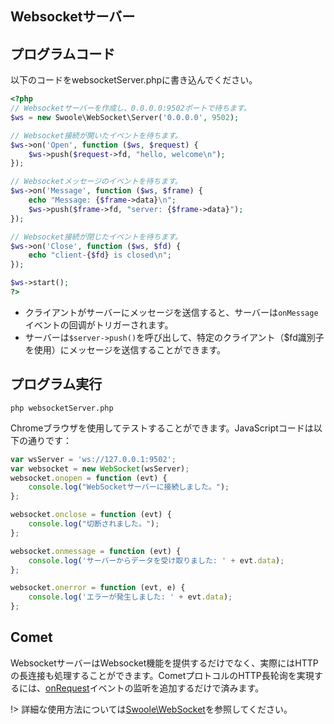 ## Websocketサーバー

## プログラムコード

以下のコードをwebsocketServer.phpに書き込んでください。

```php
<?php
// Websocketサーバーを作成し、0.0.0.0:9502ポートで待ちます。
$ws = new Swoole\WebSocket\Server('0.0.0.0', 9502);

// Websocket接続が開いたイベントを待ちます。
$ws->on('Open', function ($ws, $request) {
    $ws->push($request->fd, "hello, welcome\n");
});

// Websocketメッセージのイベントを待ちます。
$ws->on('Message', function ($ws, $frame) {
    echo "Message: {$frame->data}\n";
    $ws->push($frame->fd, "server: {$frame->data}");
});

// Websocket接続が閉じたイベントを待ちます。
$ws->on('Close', function ($ws, $fd) {
    echo "client-{$fd} is closed\n";
});

$ws->start();
?>
```

* クライアントがサーバーにメッセージを送信すると、サーバーは`onMessage`イベントの回调がトリガーされます。
* サーバーは`$server->push()`を呼び出して、特定のクライアント（$fd識別子を使用）にメッセージを送信することができます。

## プログラム実行

```shell
php websocketServer.php
```

Chromeブラウザを使用してテストすることができます。JavaScriptコードは以下の通りです：

```javascript
var wsServer = 'ws://127.0.0.1:9502';
var websocket = new WebSocket(wsServer);
websocket.onopen = function (evt) {
	console.log("WebSocketサーバーに接続しました。");
};

websocket.onclose = function (evt) {
	console.log("切断されました。");
};

websocket.onmessage = function (evt) {
	console.log('サーバーからデータを受け取りました: ' + evt.data);
};

websocket.onerror = function (evt, e) {
	console.log('エラーが発生しました: ' + evt.data);
};
```

## Comet

WebsocketサーバーはWebsocket機能を提供するだけでなく、実際にはHTTPの長连接も処理することができます。CometプロトコルのHTTP長轮询を実現するには、[onRequest](/http_server?id=on)イベントの监听を追加するだけで済みます。

!> 詳細な使用方法については[Swoole\WebSocket](/websocket_server)を参照してください。
